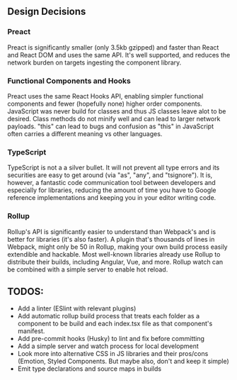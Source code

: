 ## Design Decisions

### Preact

Preact is significantly smaller (only 3.5kb gzipped) and faster than React and React DOM and uses the same API. It's well supported, and reduces the network burden on targets ingesting the component library.

### Functional Components and Hooks

Preact uses the same React Hooks API, enabling simpler functional components and fewer (hopefully none) higher order components. JavaScript was never build for classes and thus JS classes leave alot to be desired. Class methods do not minify well and can lead to larger network payloads. "this" can lead to bugs and confusion as "this" in JavaScript often carries a different meaning vs other languages.

### TypeScript

TypeScript is not a a silver bullet. It will not prevent all type errors and its securities are easy to get around (via "as", "any", and "tsignore"). It is, however, a fantastic code communication tool between developers and especially for libraries, reducing the amount of time you have to Google reference implementations and keeping you in your editor writing code.

### Rollup

Rollup's API is significantly easier to understand than Webpack's and is better for libraries (it's also faster). A plugin that's thousands of lines in Webpack, might only be 50 in Rollup, making your own build process easily extendible and hackable. Most well-known libraries already use Rollup to distribute their builds, including Angular, Vue, and more. Rollup watch can be combined with a simple server to enable hot reload.

## TODOS:

- Add a linter (ESlint with relevant plugins)
- Add automatic rollup build process that treats each folder as a component to be build and each index.tsx file as that component's manifest.
- Add pre-commit hooks (Husky) to lint and fix before committing
- Add a simple server and watch process for local development
- Look more into alternative CSS in JS libraries and their pros/cons (Emotion, Styled Components. But maybe also, don't and keep it simple)
- Emit type declarations and source maps in builds
